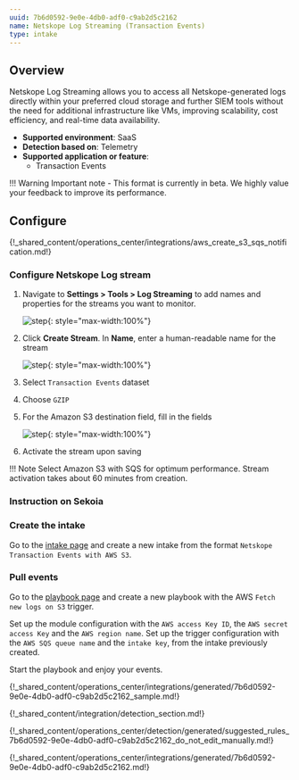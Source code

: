 ```yaml
---
uuid: 7b6d0592-9e0e-4db0-adf0-c9ab2d5c2162
name: Netskope Log Streaming (Transaction Events)
type: intake
---
```


## Overview

Netskope Log Streaming allows you to access all Netskope-generated logs directly within your preferred cloud storage and further SIEM tools without the need for additional infrastructure like VMs, improving scalability, cost efficiency, and real-time data availability.

- **Supported environment**: SaaS
- **Detection based on**: Telemetry
- **Supported application or feature**:
    - Transaction Events
 
!!! Warning
    Important note - This format is currently in beta. We highly value your feedback to improve its performance.
    

## Configure

{!_shared_content/operations_center/integrations/aws_create_s3_sqs_notification.md!}


### Configure Netskope Log stream

1. Navigate to **Settings > Tools > Log Streaming** to add names and properties for the streams you want to monitor.

    ![step](/assets/integration/network_security/netskope/log_streaming_1.png){: style="max-width:100%"}

2. Click **Create Stream**. In **Name**, enter a human-readable name for the stream

    ![step](/assets/integration/network_security/netskope/log_streaming_2.png){: style="max-width:100%"}

3. Select `Transaction Events` dataset
4. Choose `GZIP`
5. For the Amazon S3 destination field, fill in the fields

    ![step](/assets/integration/network_security/netskope/log_streaming_3.png){: style="max-width:100%"}

6. Activate the stream upon saving

!!! Note
    Select Amazon S3 with SQS for optimum performance.
    Stream activation takes about 60 minutes from creation.


### Instruction on Sekoia

### Create the intake

Go to the [intake page](https://app.sekoia.io/operations/intakes) and create a new intake from the format `Netskope Transaction Events with AWS S3`.


### Pull events

Go to the [playbook page](https://app.sekoia.io/operations/playbooks) and create a new playbook with the AWS `Fetch new logs on S3` trigger. 

Set up the module configuration with the `AWS access Key ID`, the `AWS secret access Key` and the `AWS region name`.
Set up the trigger configuration with the `AWS SQS queue name` and the `intake key`,  from the intake previously created.

Start the playbook and enjoy your events.

{!_shared_content/operations_center/integrations/generated/7b6d0592-9e0e-4db0-adf0-c9ab2d5c2162_sample.md!}

{!_shared_content/integration/detection_section.md!}

{!_shared_content/operations_center/detection/generated/suggested_rules_7b6d0592-9e0e-4db0-adf0-c9ab2d5c2162_do_not_edit_manually.md!}

{!_shared_content/operations_center/integrations/generated/7b6d0592-9e0e-4db0-adf0-c9ab2d5c2162.md!}
